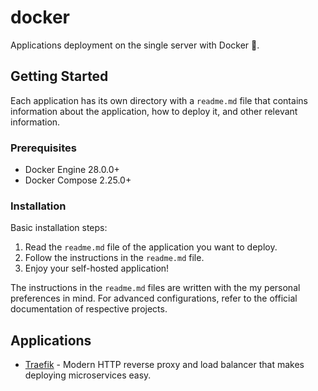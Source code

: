 # docker

Applications deployment on the single server with Docker 🐳.

## Getting Started

Each application has its own directory with a `readme.md` file that contains information about the application, how to deploy it, and other relevant information.

### Prerequisites

- Docker Engine 28.0.0+
- Docker Compose 2.25.0+

### Installation

Basic installation steps:

1. Read the `readme.md` file of the application you want to deploy.
2. Follow the instructions in the `readme.md` file.
3. Enjoy your self-hosted application!

The instructions in the `readme.md` files are written with the my personal preferences in mind.
For advanced configurations, refer to the official documentation of respective projects.

## Applications

- [Traefik](traefik/readme.md) - Modern HTTP reverse proxy and load balancer that makes deploying microservices easy.
